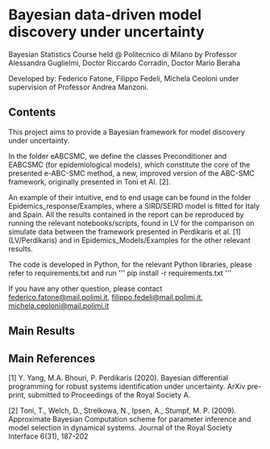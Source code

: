 # Bayesian data-driven model discovery under uncertainty

Bayesian Statistics Course held @ Politecnico di Milano by Professor Alessandra Guglielmi, Doctor Riccardo Corradin, Doctor Mario Beraha

Developed by: Federico Fatone, Filippo Fedeli, Michela Ceoloni under supervision of Professor Andrea Manzoni.

## Contents 
This project aims to provide a Bayesian framework for model discovery under uncertainty.

In the folder eABCSMC, we define the classes Preconditioner and EABCSMC (for epidemiological models), which constitute the core of the presented e-ABC-SMC method, a new, improved version of the ABC-SMC framework, originally presented in Toni et Al. [2].

An example of their intuitive, end to end usage can be found in the folder Epidemics_response/Examples, where a SIRD/SEIRD model is fitted for Italy and Spain.
All the results contained in the report can be reproduced by running the relevant notebooks/scripts, found in LV for the comparison on simulate data between the framework presented in Perdikaris et al. [1] (LV/Perdikaris) and in Epidemics_Models/Examples for the other relevant results.

The code is developed in Python, for the relevant Python libraries, please refer to requirements.txt and run
''' pip install -r requirements.txt '''
 
If you have any other question, please contact federico.fatone@mail.polimi.it, filippo.fedeli@mail.polimi.it, michela.ceoloni@mail.polimi.it

## Main Results

## Main References

[1] Y. Yang, M.A. Bhouri, P. Perdikaris (2020). Bayesian differential programming for robust systems identification under uncertainty. ArXiv pre-print, submitted to Proceedings of the Royal Society A.

[2] Toni, T., Welch, D., Strelkowa, N., Ipsen, A., Stumpf, M. P. (2009).  Approximate Bayesian Computation scheme for parameter inference and model selection in dynamical systems. Journal of the Royal Society Interface 6(31), 187-202




